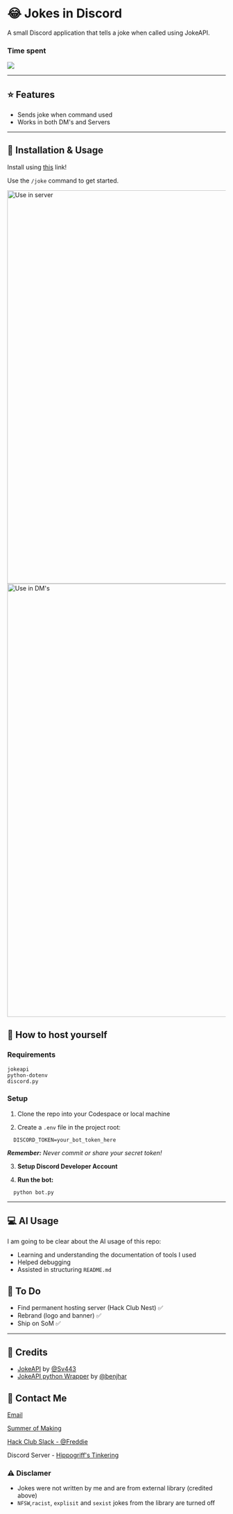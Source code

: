 # 😂 Jokes in Discord

A small Discord application that tells a joke when called using JokeAPI.

### Time spent
  ![](https://hackatime-badge.hackclub.com/U078VN0UU2K/Jokes)

---

## ⭐ Features

- Sends joke when command used
- Works in both DM's and Servers

---

## 🔨 Installation & Usage

Install using [this](https://discord.com/oauth2/authorize?client_id=1379174325076361296) link!

Use the ```/joke``` command to get started.

<img width="1096" height="907" alt="Use in server" src="https://github.com/user-attachments/assets/726507fe-af7e-4487-9ac1-3dba267f43a6" />

<img width="1526" height="999" alt="Use in DM's" src="https://github.com/user-attachments/assets/f6775d99-5d40-4bbb-8d21-5ce3e30a9db6" />



## 🛜 How to host yourself

### __Requirements__

  ```
  jokeapi
  python-dotenv
  discord.py
  ```
### __Setup__

  1. Clone the repo into your Codespace or local machine

  2. Create a ```.env``` file in the project root:
  ```
    DISCORD_TOKEN=your_bot_token_here
  ```
  ___Remember:__ Never commit or share your secret token!_
  
  3. __Setup Discord Developer Account__
     
  4. __Run the bot:__
  ```
    python bot.py
  ```
---

## 💻 AI Usage

I am going to be clear about the AI usage of this repo:

- Learning and understanding the documentation of tools I used
- Helped debugging
- Assisted in structuring ```README.md```

## 📃 To Do

- Find permanent hosting server (Hack Club Nest) ✅
- Rebrand (logo and banner) ✅
- Ship on SoM ✅

---
## 🪪 Credits

- [JokeAPI](https://v2.jokeapi.dev/) by [@Sv443](https://github.com/Sv443)
- [JokeAPI python Wrapper](https://github.com/benjhar/JokeAPI-Python) by [@benjhar](https://github.com/benjhar)

## 📱 Contact Me

[Email](mailto:freddieayershon+jokeapidis@gmail.com)

[Summer of Making](https://summer.hackclub.com/users/6849)

[Hack Club Slack - @Freddie](https://hackclub.slack.com/team/U078VN0UU2K)

Discord Server - [Hippogriff's Tinkering](https://discord.gg/ZjgWuVSKeh)

### ⚠️ Disclamer

- Jokes were not written by me and are from external library (credited above)
- ```NFSW```,```racist```, ```explisit``` and ```sexist``` jokes from the library are turned off
